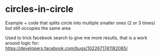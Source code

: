 # circles-in-circle
Example + code that splits circle into multiple smaller ones (2 or 3 times) but still occupies the same area

Used to trick facebook search to give me more results, that is a work around logic for: https://developers.facebook.com/bugs/1022671741182085/
